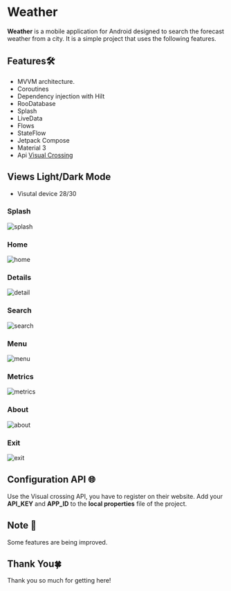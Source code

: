 # Weather

**Weather** is a mobile application for Android designed to search the forecast weather from a city. It is a simple project that uses the following features.

## Features🛠️
*  MVVM architecture.
* Coroutines
*  Dependency injection with Hilt
*  RooDatabase
*  Splash 
*  LiveData
*  Flows
*  StateFlow
*  Jetpack Compose
* Material 3
* Api [Visual Crossing](https://www.visualcrossing.com/)

## Views Light/Dark Mode
* Visutal device 28/30

### Splash
![splash](https://github.com/user-attachments/assets/f676e8b1-1742-42ac-b31d-13a1daa1a2e5)

### Home
![home](https://github.com/user-attachments/assets/3687918f-e05c-4849-878d-f4da92d9ba53)

### Details
![detail](https://github.com/user-attachments/assets/e3d49abd-4091-4845-833f-24ab42761247)

### Search
![search](https://github.com/user-attachments/assets/11faad1a-5fc0-450f-8102-877218e213c5)

### Menu
![menu](https://github.com/user-attachments/assets/017b5cc1-f1b9-467f-b684-689180a1146d)

### Metrics
![metrics](https://github.com/user-attachments/assets/c52b53be-4292-4977-b150-66f1fffa4210)

### About
![about](https://github.com/user-attachments/assets/b42b6d36-d81a-4342-bb21-482050127914)

### Exit
![exit](https://github.com/user-attachments/assets/c1b00d5d-e7d1-4c2a-9cb4-ddbe511f1aee)

## Configuration API :globe_with_meridians:
Use the Visual crossing API, you have to register on their website. Add your **API_KEY** and **APP_ID** to the **local properties** file of the project.

## Note :speech_balloon:
Some features are being improved.

## Thank You🍀
Thank you so much for getting here!
